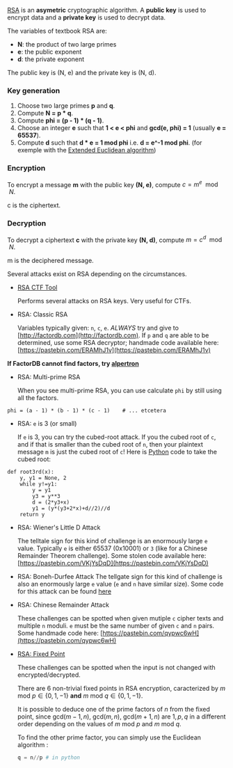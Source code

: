 [RSA](https://en.wikipedia.org/wiki/RSA_(cryptosystem)) is an **asymetric** cryptographic algorithm. A **public key** is used to encrypt data and a **private key** is used to decrypt data.

The variables of textbook RSA are:
- **N**: the product of two large primes
- **e**: the public exponent
- **d**: the private exponent

The public key is (N, e) and the private key is (N, d).

### Key generation
1. Choose two large primes **p** and **q**.
2. Compute **N = p * q**.
3. Compute **phi = (p - 1) * (q - 1)**.
4. Choose an integer **e** such that **1 < e < phi** and **gcd(e, phi) = 1** (usually **e = 65537**).
5. Compute **d** such that **d * e = 1 mod phi** i.e. **d = e^-1 mod phi**. (for exemple with the [Extended Euclidean algorithm](https://en.wikipedia.org/wiki/Extended_Euclidean_algorithm))

### Encryption
To encrypt a message **m** with the public key **(N, e)**, compute $c = m^e \mod N$.

c is the ciphertext.

### Decryption
To decrypt a ciphertext **c** with the private key **(N, d)**, compute $m = c^d \mod N$.

m is the deciphered message.

Several attacks exist on RSA depending on the circumstances.

* [RSA CTF Tool](https://github.com/RsaCtfTool/RsaCtfTool)

    Performs several attacks on RSA keys. Very useful for CTFs.


* RSA: Classic RSA

	Variables typically given: `n`, `c`, `e`. _ALWAYS_ try and give to [http://factordb.com](http://factordb.com). If `p` and `q` are able to be determined, use some RSA decryptor; handmade code available here: [https://pastebin.com/ERAMhJ1v](https://pastebin.com/ERAMhJ1v)

__If FactorDB cannot find factors, try [alpertron](https://www.alpertron.com.ar/ECM.HTM)__

* RSA: Multi-prime RSA

	When you see multi-prime RSA, you can use calculate `phi` by still using all the factors.

```
phi = (a - 1) * (b - 1) * (c - 1)    # ... etcetera
```


* RSA: `e` is 3 (or small)

	If `e` is 3, you can try the cubed-root attack. If you the cubed root of `c`, and if that is smaller than the cubed root of `n`, then your plaintext message `m` is just the cubed root of `c`! Here is [Python](https://www.python.org/) code to take the cubed root:

```
def root3rd(x):
    y, y1 = None, 2
    while y!=y1:
        y = y1
        y3 = y**3
        d = (2*y3+x)
        y1 = (y*(y3+2*x)+d//2)//d
    return y
```

* RSA: Wiener's Little D Attack

	The telltale sign for this kind of challenge is an enormously large `e` value. Typically `e` is either 65537 (0x10001) or `3` (like for a Chinese Remainder Theorem challenge). Some stolen code available here: [https://pastebin.com/VKjYsDqD](https://pastebin.com/VKjYsDqD)

* RSA:  Boneh-Durfee Attack
	The tellgate sign for this kind of challenge is also an enormously large `e` value (`e` and `n` have similar size).
Some code for this attack can be found [here](https://github.com/mimoo/RSA-and-LLL-attacks/blob/master/boneh_durfee.sage)

* RSA: Chinese Remainder Attack

	These challenges can be spotted when given  mutiple `c` cipher texts and multiple `n` moduli. `e` must be the same number of given `c` and `n` pairs. Some handmade code here: [https://pastebin.com/qypwc6wH](https://pastebin.com/qypwc6wH)

* [RSA: Fixed Point](https://crypto.stackexchange.com/questions/81128/fixed-point-in-rsa-encryption)

    These challenges can be spotted when the input is not changed with encrypted/decrypted.

    There are 6 non-trivial fixed points in RSA encryption, caracterized by $m$ mod $p \in \{0, 1, -1\}$ **and** $m$ mod $q \in \{0, 1, -1\}$.

    It is possible to deduce one of the prime factors of $n$ from the fixed point, since $\text{gcd}(m−1,n),\ \text{gcd}(m,n),\ \text{gcd}(m+1,n)$ are $1, p, q$ in a different order depending on the values of $m$ mod $p$ and $m$ mod $q$.

    To find the other prime factor, you can simply use the Euclidean algorithm : 
    ```python
    q = n//p # in python
    ```